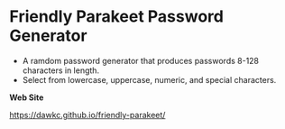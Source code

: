 # Friendly Parakeet Password Generator

- A ramdom password generator that produces passwords 8-128 characters in length.
- Select from lowercase, uppercase, numeric, and special characters.

__Web Site__

https://dawkc.github.io/friendly-parakeet/


